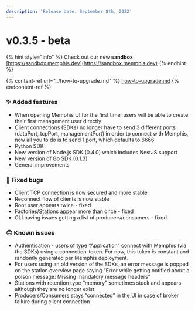 ```yaml
---
description: 'Release date: September 8th, 2022'
---
```


# v0.3.5 - beta

{% hint style="info" %}
Check out our new **sandbox** [https://sandbox.memphis.dev](https://sandbox.memphis.dev)
{% endhint %}

{% content-ref url="../how-to-upgrade.md" %}
[how-to-upgrade.md](../how-to-upgrade.md)
{% endcontent-ref %}

### ✨ Added features

* When opening Memphis UI for the first time, users will be able to create their first management user directly
* Client connections (SDKs) no longer have to send 3 different ports (dataPort, tcpPort, managementPort) in order to connect with Memphis, now all you to do is to send 1 port, which defaults to 6666
* Python SDK
* New version of Node.js SDK (0.4.0) which includes NestJS support
* New version of Go SDK (0.1.3)
* General improvements

### 🐛 Fixed bugs

* Client TCP connection is now secured and more stable
* Reconnect flow of clients is now stable
* Root user appears twice - fixed
* Factories/Stations appear more than once - fixed
* CLI having issues getting a list of producers/consumers - fixed

### 😔 Known issues&#x20;

* Authentication - users of type “Application” connect with Memphis (via the SDKs) using a connection-token. For now, this token is constant and randomly generated per Memphis deployment.
* For users using an old version of the SDKs, an error message is popped on the station overview page saying “Error while getting notified about a poison message: Missing mandatory message headers”
* Stations with retention type “memory” sometimes stuck and appears although they are no longer exist
* Producers/Consumers stays “connected” in the UI in case of broker failure during client connection
